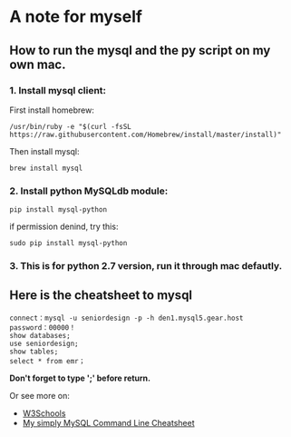 # A note for myself

## How to run the mysql and the py script on my own mac.

### 1. Install mysql client: 

First install homebrew:

```
/usr/bin/ruby -e "$(curl -fsSL https://raw.githubusercontent.com/Homebrew/install/master/install)"
```

Then install mysql:

```
brew install mysql
```

### 2. Install python MySQLdb module:

```
pip install mysql-python
```

if permission denind, try this:

```
sudo pip install mysql-python
```

### 3. This is for python 2.7 version, run it through mac defautly.

## Here is the cheatsheet to mysql 
```
connect：mysql -u seniordesign -p -h den1.mysql5.gear.host
password：00000！
show databases;
use seniordesign;
show tables;
select * from emr；
```
**Don't forget to type ';' before return.**

Or see more on:
* [W3Schools](https://www.w3schools.com/sql/default.asp)
* [My simply MySQL Command Line Cheatsheet](https://gist.github.com/hofmannsven/9164408)
